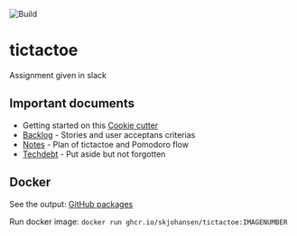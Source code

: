 ![Build](https://github.com/skjohansen/REPO/actions/workflows/ci.yml/badge.svg)

# tictactoe

Assignment given in slack

## Important documents
* Getting started on this [Cookie cutter](cookie.md)
* [Backlog](Backlog.md) - Stories and user acceptans criterias
* [Notes](Notes.md) - Plan of tictactoe and Pomodoro flow
* [Techdebt](Techdebt.md) - Put aside but not forgotten

## Docker

See the output: [GitHub packages](https://github.com/skjohansen/tictactoe/pkgs/container/tictactoe)

Run docker image: `docker run ghcr.io/skjohansen/tictactoe:IMAGENUMBER`
